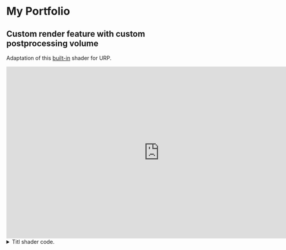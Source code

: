 # My Portfolio

## Custom render feature with custom postprocessing volume

Adaptation of this [built-in](https://github.com/imclab/TiltShift/tree/master) shader for URP.

<iframe width="800" height="450" src="https://www.youtube.com/embed/dvxGyGokUt8" frameborder="0" allowfullscreen></iframe>



<details>
<summary>Titl shader code.</summary>
<pre><code class="language-hlsl">
Shader "PostProcess/TiltShift"
{
    HLSLINCLUDE
        #include "Packages/com.unity.render-pipelines.universal/ShaderLibrary/Core.hlsl"
        #include "Packages/com.unity.render-pipelines.core/Runtime/Utilities/Blit.hlsl"

        float _Offset;
        float _Area;
        float _Spread;
        float _Samples;
        float _Radius;
        
        float2 _PixelSize;
        
        float _CubicDistortion;
        float _DistortionScale;

        float4 _GoldenRatioAngle;

        float4 _BlitTexture_TexelSize;

        inline half gradient (half2 uv)
        {
            half2 h = uv.xy - half2(0.5, 0.5);
            half r2 = dot(h, h);

            uv = (1.0 + r2 * (_CubicDistortion * sqrt(r2))) * _DistortionScale * h + 0.5;
            
            half2 coord = uv * 2.0 - 1.0 + _Offset;
            return pow ( abs (coord.y * _Area), _Spread);

        }

        half4 Tilt(Varyings input) : SV_Target
        {
            half2x2 rot = half2x2(_GoldenRatioAngle);
            half4 accumulator = 0.0;
            half4 divisor = 0.0;

            half r = 1.0;
            half2 angle = half2(0.0, _Radius * saturate(gradient(input.texcoord)));

            for (int i = 0; i < _Samples; i++)
            {
                r += 1.0 / r;
                angle = mul(rot, angle);
                half4 bokeh = SAMPLE_TEXTURE2D(
                    _BlitTexture,
                    sampler_LinearClamp,
                    input.texcoord + _PixelSize * (r - 1.0) * angle
                );

                accumulator += bokeh * bokeh;
                divisor += bokeh;
            }
            
            return accumulator/divisor;
        }
    ENDHLSL

    SubShader
    {
        Tags { "RenderType"="Opaque" "RenderPipeline" = "UniversalPipeline"}
        // No culling or depth
        Cull Off ZWrite Off

        Pass
        {
            Name "TiltPass"

            HLSLPROGRAM
            #pragma vertex Vert
            #pragma fragment Tilt

            ENDHLSL
        }
    }
}
</code></pre>



<details>
<summary>Custom volume code.</summary>

```cs
using System;
using UnityEngine.Rendering;
using UnityEngine.Rendering.Universal;

[Serializable, VolumeComponentMenuForRenderPipeline ("Postprocess/TiltShift", typeof(UniversalRenderPipeline))]
public class TiltShiftPostprocess : VolumeComponent, IPostProcessComponent
{
    public BoolParameter Active = new BoolParameter(true);

    public ClampedFloatParameter  Offset = new ClampedFloatParameter(0f, 0f, 1f);

    public ClampedFloatParameter Area = new ClampedFloatParameter(1f, 0f, 20f);

    public ClampedFloatParameter Spread = new ClampedFloatParameter(1f, 0f, 20f);

    public ClampedIntParameter Samples = new ClampedIntParameter(32, 4, 64);

    public ClampedFloatParameter Radius = new ClampedFloatParameter(2f, 0f, 2f);

    public ClampedFloatParameter CubicDistortion = new ClampedFloatParameter(5f, 0f, 20f);

    public ClampedFloatParameter DistortionScale = new ClampedFloatParameter(1f, 0f, 1f);

    public bool IsActive() => Active.value;

    public bool IsTileCompatible() => true;
}
```
</details>


<details>
<summary>Render feature code.</summary>

```cs
using UnityEditor;
using UnityEngine;
using UnityEngine.Rendering;
using UnityEngine.Rendering.Universal;

public class TiltShiftRenderFeature : ScriptableRendererFeature
{
    private Material m_Material;
    class TiltShiftRenderPass : ScriptableRenderPass
    {
        private Material m_Material;
        // private static readonly int m_tiltId = Shader.PropertyToID("_TiltPass");

        private RTHandle m_Tilt;
        private RenderTextureDescriptor m_TiltTextureDescriptor;

        // Golden Ratio Angle
        private Vector4 m_GoldenRatioAngle = Vector4.zero;
        private const float m_GoldenRatio = 2.39996323f;

        public TiltShiftRenderPass(Material material)
        {
            m_Material = material;

            float goldenCos = Mathf.Cos(m_GoldenRatio);
            float goldenSin = Mathf.Sin(m_GoldenRatio);

            m_GoldenRatioAngle.Set(goldenCos, goldenSin, -goldenSin, goldenCos);

            m_TiltTextureDescriptor = new RenderTextureDescriptor(
                Screen.width, Screen.height,
                RenderTextureFormat.Default, 0);
        }

        public override void Configure(CommandBuffer cmd, RenderTextureDescriptor cameraTextureDescriptor)
        {
            m_TiltTextureDescriptor.width = cameraTextureDescriptor.width;
            m_TiltTextureDescriptor.height = cameraTextureDescriptor.height;

            RenderingUtils.ReAllocateIfNeeded(ref m_Tilt, m_TiltTextureDescriptor); // move to configure
        }

        // In URP 14 have blit problem, need to investigate
        // possible solution: https://discussions.unity.com/t/resolved-custom-render-pass-failing-urp-v14-0-6/911141/3
        public override void Execute(ScriptableRenderContext context, ref RenderingData renderingData)
        {
            CommandBuffer commandBuffer = CommandBufferPool.Get();
            
            VolumeStack volumeStack = VolumeManager.instance.stack;
            TiltShiftPostprocess tiltData = volumeStack.GetComponent<TiltShiftPostprocess>();

            RTHandle cameraTargetHandle = renderingData.cameraData.renderer.cameraColorTargetHandle;

            if (cameraTargetHandle == null)
                return;
            
            if (tiltData.IsActive())
            {
                UpdateTiltMaterial(tiltData);

                if(m_Material!=null)
                {
                    if(cameraTargetHandle == null) 
                    {
                        Debug.LogWarning("TiltTex is null");
                    }
                    if( cameraTargetHandle == null)
                    {
                        Debug.LogWarning("Camera is null");
                    }
                    Blit(commandBuffer, cameraTargetHandle, m_Tilt, m_Material, 0);
                    Blit(commandBuffer, m_Tilt, cameraTargetHandle, null, 1);
                }
            }

            context.ExecuteCommandBuffer(commandBuffer);
            CommandBufferPool.Release(commandBuffer);
        }

        private void UpdateTiltMaterial(TiltShiftPostprocess tiltData)
        {
            if (m_Material == null)
            {
                return;
            }

            // TODO move string to const or Shader Property ID
            m_Material.SetFloat("_Offset", tiltData.Offset.value);
            m_Material.SetFloat("_Area", tiltData.Area.value);
            m_Material.SetFloat("_Spread", tiltData.Spread.value);
            m_Material.SetInt("_Samples", tiltData.Samples.value);
            m_Material.SetFloat("_Radius", tiltData.Radius.value);
            m_Material.SetFloat("_CubicDistortion", tiltData.CubicDistortion.value);
            m_Material.SetFloat("_DistortionScale", tiltData.DistortionScale.value);


            // Setting up precalulated staff from here https://www.shadertoy.com/view/4d2Xzw
            // to not calculate at runtime
            m_Material.SetVector("_GoldenRatioAngle", m_GoldenRatioAngle);
        }

        public void Dispose()
        {
           // would material be deleted twice?
            // #if UNITY_EDITOR
            //     if (EditorApplication.isPlaying)
            //     {
            //         Destroy(m_Material);
            //     }
            //     else
            //     {
            //         DestroyImmediate(m_Material);
            //     }
            // #else
            //     Destroy(m_Material);
            // #endif
            
            if (m_Tilt!= null)
            {
                m_Tilt.Release();
            }
        }
    }

    TiltShiftRenderPass m_ScriptablePass;


    public override void Create()
    {
        if (m_Material == null || m_Material.shader == null)
        {
            if (m_Material!=null)
            {
                CoreUtils.Destroy(m_Material);
            }

            m_Material = CoreUtils.CreateEngineMaterial("PostProcess/TiltShift");
        }
        m_ScriptablePass = new TiltShiftRenderPass(m_Material);
        m_ScriptablePass.renderPassEvent = RenderPassEvent.BeforeRenderingPostProcessing;
    }

    public override void AddRenderPasses(ScriptableRenderer renderer, ref RenderingData renderingData)
    {
        renderer.EnqueuePass(m_ScriptablePass);
    }


    protected override void Dispose(bool disposing)
    {
        m_ScriptablePass.Dispose();
        #if UNITY_EDITOR
            if (EditorApplication.isPlaying)
            {
                Destroy(m_Material);
            }
            else
            {
                DestroyImmediate(m_Material);
            }
        #else
            Destroy(m_Material);
        #endif
        
    }
}
```
</details>


## Lowpoly

Mixamo integration test.

<iframe width="800" height="450" src="https://www.youtube.com/embed/rUhSBQ9xL9A" frameborder="0" allowfullscreen></iframe>

